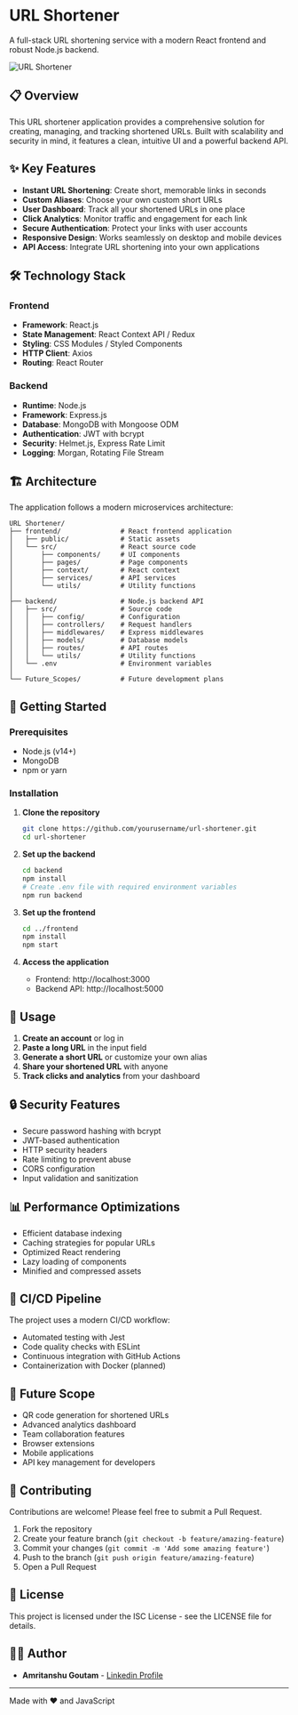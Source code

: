 # URL Shortener

A full-stack URL shortening service with a modern React frontend and robust Node.js backend.

![URL Shortener](https://via.placeholder.com/800x400?text=URL+Shortener+App)

## 📋 Overview

This URL shortener application provides a comprehensive solution for creating, managing, and tracking shortened URLs. Built with scalability and security in mind, it features a clean, intuitive UI and a powerful backend API.

## ✨ Key Features

- **Instant URL Shortening**: Create short, memorable links in seconds
- **Custom Aliases**: Choose your own custom short URLs
- **User Dashboard**: Track all your shortened URLs in one place
- **Click Analytics**: Monitor traffic and engagement for each link
- **Secure Authentication**: Protect your links with user accounts
- **Responsive Design**: Works seamlessly on desktop and mobile devices
- **API Access**: Integrate URL shortening into your own applications

## 🛠️ Technology Stack

### Frontend
- **Framework**: React.js
- **State Management**: React Context API / Redux
- **Styling**: CSS Modules / Styled Components
- **HTTP Client**: Axios
- **Routing**: React Router

### Backend
- **Runtime**: Node.js
- **Framework**: Express.js
- **Database**: MongoDB with Mongoose ODM
- **Authentication**: JWT with bcrypt
- **Security**: Helmet.js, Express Rate Limit
- **Logging**: Morgan, Rotating File Stream

## 🏗️ Architecture

The application follows a modern microservices architecture:

```
URL Shortener/
├── frontend/               # React frontend application
│   ├── public/             # Static assets
│   └── src/                # React source code
│       ├── components/     # UI components
│       ├── pages/          # Page components
│       ├── context/        # React context
│       ├── services/       # API services
│       └── utils/          # Utility functions
│
├── backend/                # Node.js backend API
│   ├── src/                # Source code
│   │   ├── config/         # Configuration
│   │   ├── controllers/    # Request handlers
│   │   ├── middlewares/    # Express middlewares
│   │   ├── models/         # Database models
│   │   ├── routes/         # API routes
│   │   └── utils/          # Utility functions
│   └── .env                # Environment variables
│
└── Future_Scopes/          # Future development plans
```

## 🚀 Getting Started

### Prerequisites
- Node.js (v14+)
- MongoDB
- npm or yarn

### Installation

1. **Clone the repository**
   ```bash
   git clone https://github.com/yourusername/url-shortener.git
   cd url-shortener
   ```

2. **Set up the backend**
   ```bash
   cd backend
   npm install
   # Create .env file with required environment variables
   npm run backend
   ```

3. **Set up the frontend**
   ```bash
   cd ../frontend
   npm install
   npm start
   ```

4. **Access the application**
   - Frontend: http://localhost:3000
   - Backend API: http://localhost:5000

## 📱 Usage

1. **Create an account** or log in
2. **Paste a long URL** in the input field
3. **Generate a short URL** or customize your own alias
4. **Share your shortened URL** with anyone
5. **Track clicks and analytics** from your dashboard

## 🔒 Security Features

- Secure password hashing with bcrypt
- JWT-based authentication
- HTTP security headers
- Rate limiting to prevent abuse
- CORS configuration
- Input validation and sanitization

## 📊 Performance Optimizations

- Efficient database indexing
- Caching strategies for popular URLs
- Optimized React rendering
- Lazy loading of components
- Minified and compressed assets

## 🔄 CI/CD Pipeline

The project uses a modern CI/CD workflow:
- Automated testing with Jest
- Code quality checks with ESLint
- Continuous integration with GitHub Actions
- Containerization with Docker (planned)

## 🔮 Future Scope

- QR code generation for shortened URLs
- Advanced analytics dashboard
- Team collaboration features
- Browser extensions
- Mobile applications
- API key management for developers

## 🤝 Contributing

Contributions are welcome! Please feel free to submit a Pull Request.

1. Fork the repository
2. Create your feature branch (`git checkout -b feature/amazing-feature`)
3. Commit your changes (`git commit -m 'Add some amazing feature'`)
4. Push to the branch (`git push origin feature/amazing-feature`)
5. Open a Pull Request

## 📝 License

This project is licensed under the ISC License - see the LICENSE file for details.

## 👨‍💻 Author

- **Amritanshu Goutam** - [Linkedin Profile](https://www.linkedin.com/in/amritanshu-goutam/)

---

Made with ❤️ and JavaScript
